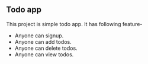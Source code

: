 ## Todo app

This project is simple todo app. It has following feature-

- Anyone can signup.
- Anyone can add todos.
- Anyone can delete todos.
- Anyone can view todos.